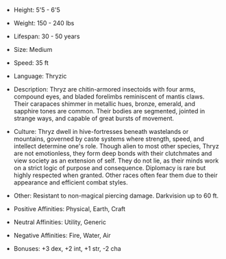 - Height: 5'5 - 6'5
    
- Weight: 150 - 240 lbs
    
- Lifespan: 30 - 50 years 
    
- Size: Medium
    
- Speed: 35 ft
    
- Language: Thryzic
    
- Description: Thryz are chitin-armored insectoids with four arms, compound eyes, and bladed forelimbs reminiscent of mantis claws. Their carapaces shimmer in metallic hues, bronze, emerald, and sapphire tones are common. Their bodies are segmented, jointed in strange ways, and capable of great bursts of movement.
    
- Culture: Thryz dwell in hive-fortresses beneath wastelands or mountains, governed by caste systems where strength, speed, and intellect determine one's role. Though alien to most other species, Thryz are not emotionless, they form deep bonds with their clutchmates and view society as an extension of self. They do not lie, as their minds work on a strict logic of purpose and consequence. Diplomacy is rare but highly respected when granted. Other races often fear them due to their appearance and efficient combat styles.
    
- Other: Resistant to non-magical piercing damage. Darkvision up to 60 ft.
    
- Positive Affinities: Physical, Earth, Craft
    
- Neutral Affinities: Utility, Generic
    
- Negative Affinities: Fire, Water, Air
    
- Bonuses: +3 dex, +2 int, +1 str, -2 cha